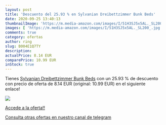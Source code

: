 ```yaml
---
layout: post
title: 'Descuento del 25.93 % en Sylvanian Dreibettzimmer Bunk Beds'
date: 2020-09-25 13:40:13
thumbnailImage: 'https://m.media-amazon.com/images/I/51H3SJ5x5AL._SL200_.jpg'
images: [ 'https://m.media-amazon.com/images/I/51H3SJ5x5AL._SL200_.jpg' ]
comments: true
category: ofertas
author: ring
slug: B004E1Q7TY
description:
actualPrice: 8.14 EUR
comparePrice: 10.99 EUR
inStock: true
---
```


Tienes [Sylvanian Dreibettzimmer Bunk Beds](https://www.amazon.com/dp/B004E1Q7TY/?tag=redken08-20) con un 25.93 % de descuento con precio de oferta de 8.14 EUR (original: 10.99 EUR) en el siguiente enlace!

[![](https://m.media-amazon.com/images/I/51H3SJ5x5AL._SL200_.jpg)](https://www.amazon.com/dp/B004E1Q7TY/?tag=redken08-20)

[Accede a la oferta!!](https://www.amazon.com/dp/B004E1Q7TY/?tag=redken08-20)

[Consulta otras ofertas en nuestro canal de telegram](https://t.me/s/ofertas25)
